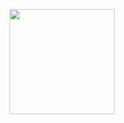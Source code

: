 ##

<div height="190">

  <img align="right" height="190" src="https://camo.githubusercontent.com/0229b9a70223604f859b07d927ddbc467a6d3ec84e33b6eb08b6a7c84af72139/68747470733a2f2f692e70696e696d672e636f6d2f6f726967696e616c732f36652f61352f66642f36656135666435393834373766346562363232353366633330303430333963612e676966"  />

</div>

##
<!-- ![snake gif](https://github.com/andrii-marchenko-pineal/andrii-marchenko-pineal/blob/output/github-snake-dark.svg) -->
